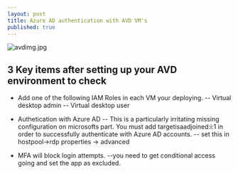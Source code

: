 ```yaml
---
layout: post
title: Azure AD authentication with AVD VM's
published: true
---
```

![avdimg.jpg]({{site.baseurl}}/_posts/avdimg.jpg)
<img src="{{site.baseurl}}/_posts/avdimg.jpg" class="img-responsive" alt="">


## 3 Key items after setting up your AVD environment to check


- Add one of the following IAM Roles in each VM your deploying.
-- Virtual desktop admin
-- Virtual desktop user


- Authetication with Azure AD
-- This is a particularly irritating missing configuration on microsofts part.  You must add targetisaadjoined:i:1 in order to successfully authenticate with Azure AD accounts.
-- set this in hostpool->rdp properties -> advanced


- MFA will block login attempts.
--you need to get conditional access going and set the app as excluded.
